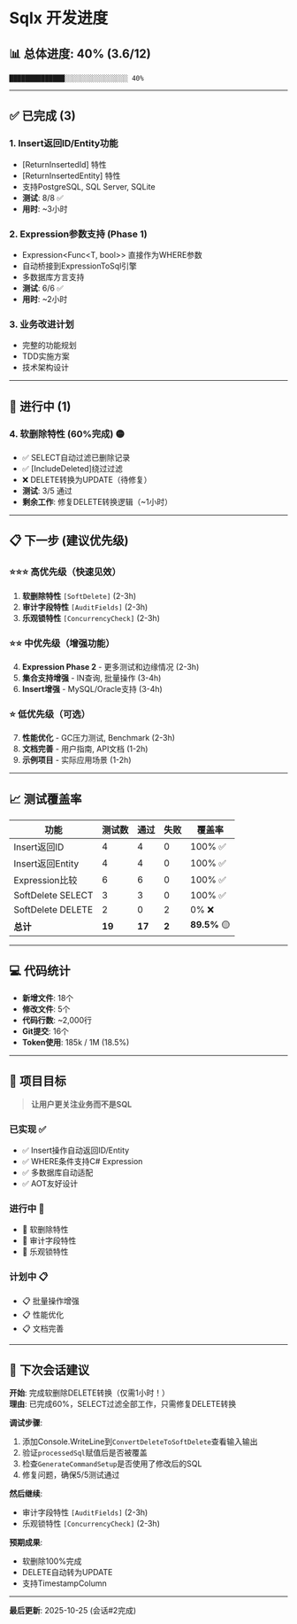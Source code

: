 # Sqlx 开发进度

## 📊 总体进度: 40% (3.6/12)

```
██████████████░░░░░░░░░░░░░░░░ 40%
```

---

## ✅ 已完成 (3)

### 1. Insert返回ID/Entity功能
- [ReturnInsertedId] 特性
- [ReturnInsertedEntity] 特性
- 支持PostgreSQL, SQL Server, SQLite
- **测试**: 8/8 ✅
- **用时**: ~3小时

### 2. Expression参数支持 (Phase 1)
- Expression<Func<T, bool>> 直接作为WHERE参数
- 自动桥接到ExpressionToSql引擎
- 多数据库方言支持
- **测试**: 6/6 ✅
- **用时**: ~2小时

### 3. 业务改进计划
- 完整的功能规划
- TDD实施方案
- 技术架构设计

---

## 🔄 进行中 (1)

### 4. 软删除特性 (60%完成) 🟡
- ✅ SELECT自动过滤已删除记录
- ✅ [IncludeDeleted]绕过过滤
- ❌ DELETE转换为UPDATE（待修复）
- **测试**: 3/5 通过
- **剩余工作**: 修复DELETE转换逻辑（~1小时）

---

## 📋 下一步 (建议优先级)

### ⭐⭐⭐ 高优先级（快速见效）
1. **软删除特性** `[SoftDelete]` (2-3h)
2. **审计字段特性** `[AuditFields]` (2-3h)
3. **乐观锁特性** `[ConcurrencyCheck]` (2-3h)

### ⭐⭐ 中优先级（增强功能）
4. **Expression Phase 2** - 更多测试和边缘情况 (2-3h)
5. **集合支持增强** - IN查询, 批量操作 (3-4h)
6. **Insert增强** - MySQL/Oracle支持 (3-4h)

### ⭐ 低优先级（可选）
7. **性能优化** - GC压力测试, Benchmark (2-3h)
8. **文档完善** - 用户指南, API文档 (1-2h)
9. **示例项目** - 实际应用场景 (1-2h)

---

## 📈 测试覆盖率

| 功能 | 测试数 | 通过 | 失败 | 覆盖率 |
|------|--------|------|------|---------|
| Insert返回ID | 4 | 4 | 0 | 100% ✅ |
| Insert返回Entity | 4 | 4 | 0 | 100% ✅ |
| Expression比较 | 6 | 6 | 0 | 100% ✅ |
| SoftDelete SELECT | 3 | 3 | 0 | 100% ✅ |
| SoftDelete DELETE | 2 | 0 | 2 | 0% ❌ |
| **总计** | **19** | **17** | **2** | **89.5%** 🟡 |

---

## 💻 代码统计

- **新增文件**: 18个
- **修改文件**: 5个  
- **代码行数**: ~2,000行
- **Git提交**: 16个
- **Token使用**: 185k / 1M (18.5%)

---

## 🎯 项目目标

> **让用户更关注业务而不是SQL**

### 已实现 ✅
- ✅ Insert操作自动返回ID/Entity
- ✅ WHERE条件支持C# Expression
- ✅ 多数据库自动适配
- ✅ AOT友好设计

### 进行中 🔄
- 🔄 软删除特性
- 🔄 审计字段特性
- 🔄 乐观锁特性

### 计划中 📋
- 📋 批量操作增强
- 📋 性能优化
- 📋 文档完善

---

## 🚀 下次会话建议

**开始**: 完成软删除DELETE转换（仅需1小时！）  
**理由**: 已完成60%，SELECT过滤全部工作，只需修复DELETE转换

**调试步骤**:
1. 添加Console.WriteLine到`ConvertDeleteToSoftDelete`查看输入输出
2. 验证`processedSql`赋值后是否被覆盖
3. 检查`GenerateCommandSetup`是否使用了修改后的SQL
4. 修复问题，确保5/5测试通过

**然后继续**:
- 审计字段特性 `[AuditFields]` (2-3h)
- 乐观锁特性 `[ConcurrencyCheck]` (2-3h)

**预期成果**:
- 软删除100%完成
- DELETE自动转为UPDATE
- 支持TimestampColumn

---

**最后更新**: 2025-10-25 (会话#2完成)

